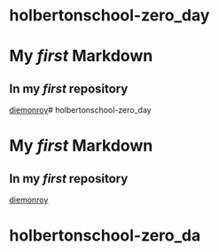 # holbertonschool-zero_day
# My _first_ Markdown
## In my _first_ repository
[diemonroy](https://github.com/diemonroy/holbertonschool-zero\_day.git "Title")# holbertonschool-zero_day
# My _first_ Markdown
## In my _first_ repository
[diemonroy](https://github.com/diemonroy/holbertonschool-zero\_day.git "Title")
# holbertonschool-zero_da
